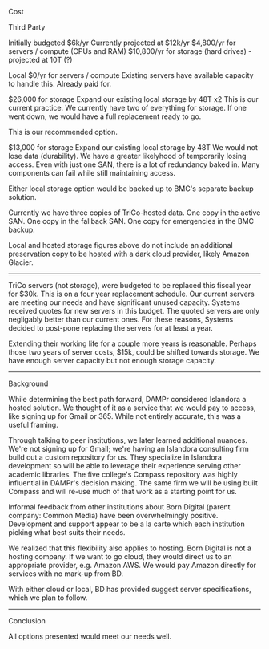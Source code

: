 Cost

Third Party

Initially budgeted $6k/yr
Currently projected at $12k/yr
$4,800/yr for servers / compute (CPUs and RAM)
$10,800/yr for storage (hard drives) - projected at 10T (?)

Local
$0/yr for servers / compute
Existing servers have available capacity to handle this. Already paid for.

$26,000 for storage
Expand our existing local storage by 48T x2
This is our current practice. We currently have two of everything for storage. If one went down, we would have a full replacement ready to go.

This is our recommended option.

$13,000 for storage
Expand our existing local storage by 48T
We would not lose data (durability). We have a greater likelyhood of temporarily losing access. Even with just one SAN, there is a lot of redundancy baked in. Many components can fail while still maintaining access.

Either local storage option would be backed up to BMC's separate backup solution.

Currently we have three copies of TriCo-hosted data. One copy in the active SAN. One copy in the fallback SAN. One copy for emergencies in the BMC backup.

Local and hosted storage figures above do not include an additional preservation copy to be hosted with a dark cloud provider, likely Amazon Glacier.

---

TriCo servers (not storage), were budgeted to be replaced this fiscal year for $30k. This is on a four year replacement schedule. Our current servers are meeting our needs and have significant unused capacity. Systems received quotes for new servers in this budget. The quoted servers are only negligably better than our current ones. For these reasons, Systems decided to post-pone replacing the servers for at least a year.

Extending their working life for a couple more years is reasonable. Perhaps those two years of server costs, $15k, could be shifted towards storage. We have enough server capacity but not enough storage capacity.

---

Background

While determining the best path forward, DAMPr considered Islandora a hosted solution. We thought of it as a service that we would pay to access, like signing up for Gmail or 365. While not entirely accurate, this was a useful framing.

Through talking to peer institutions, we later learned additional nuances. We're not signing up for Gmail; we're having an Islandora consulting firm build out a custom repository for us. They specialize in Islandora development so will be able to leverage their experience serving other academic libraries. The five college's Compass repository was highly influential in DAMPr's decision making. The same firm we will be using built Compass and will re-use much of that work as a starting point for us.

Informal feedback from other institutions about Born Digital (parent company: Common Media) have been overwhelmingly positive. Development and support appear to be a la carte which each institution picking what best suits their needs.

We realized that this flexibility also applies to hosting. Born Digital is not a hosting company. If we want to go cloud, they would direct us to an appropriate provider, e.g. Amazon AWS. We would pay Amazon directly for services with no mark-up from BD.

With either cloud or local, BD has provided suggest server specifications, which we plan to follow.

---

Conclusion

All options presented would meet our needs well. 